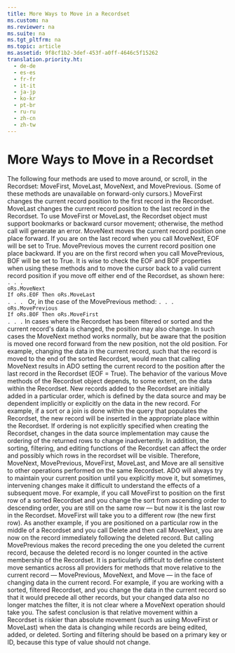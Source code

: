 ```yaml
---
title: More Ways to Move in a Recordset
ms.custom: na
ms.reviewer: na
ms.suite: na
ms.tgt_pltfrm: na
ms.topic: article
ms.assetid: 9f8cf1b2-3def-453f-a0ff-4646c5f15262
translation.priority.ht: 
  - de-de
  - es-es
  - fr-fr
  - it-it
  - ja-jp
  - ko-kr
  - pt-br
  - ru-ru
  - zh-cn
  - zh-tw
---
```

# More Ways to Move in a Recordset
<?xml version="1.0" encoding="utf-8"?>
<developerReferenceWithoutSyntaxDocument xmlns="http://ddue.schemas.microsoft.com/authoring/2003/5" xmlns:xlink="http://www.w3.org/1999/xlink" xmlns:xsi="http://www.w3.org/2001/XMLSchema-instance" xsi:schemaLocation="http://ddue.schemas.microsoft.com/authoring/2003/5 http://dduestorage.blob.core.windows.net/ddueschema/developer.xsd">
  <introduction>
    <para>The following four methods are used to move around, or scroll, in the <legacyBold>Recordset</legacyBold>: <legacyLink xlink:href="a61a01a7-5b33-4150-9126-21dfa63654cb">MoveFirst, MoveLast, MoveNext, and MovePrevious</legacyLink>. (Some of these methods are unavailable on forward-only cursors.) </para>
    <para>         <legacyBold>MoveFirst</legacyBold> changes the current record position to the first record in the <legacyBold>Recordset</legacyBold>. <legacyBold>MoveLast</legacyBold> changes the current record position to the last record in the <legacyBold>Recordset</legacyBold>. To use <legacyBold>MoveFirst</legacyBold> or <legacyBold>MoveLast</legacyBold>, the <legacyBold>Recordset</legacyBold> object must support bookmarks or backward cursor movement; otherwise, the method call will generate an error.</para>
    <para>         <legacyBold>MoveNext</legacyBold> moves the current record position one place forward. If you are on the last record when you call <legacyBold>MoveNext</legacyBold>, <legacyBold>EOF</legacyBold> will be set to <legacyBold>True</legacyBold>. <legacyBold>MovePrevious</legacyBold> moves the current record position one place backward. If you are on the first record when you call <legacyBold>MovePrevious</legacyBold>, <legacyBold>BOF</legacyBold> will be set to <legacyBold>True</legacyBold>. It is wise to check the <legacyBold>EOF</legacyBold> and <legacyBold>BOF</legacyBold> properties when using these methods and to move the cursor back to a valid current record position if you move off either end of the <legacyBold>Recordset</legacyBold>, as shown here:</para>
    <code>. . .
oRs.MoveNext
If oRs.EOF Then oRs.MoveLast
. . . </code>
    <para>Or, in the case of the <legacyBold>MovePrevious</legacyBold> method:</para>
    <code>. . . 
oRs.MovePrevious
If oRs.BOF Then oRs.MoveFirst
. . .</code>
    <para>In cases where the <legacyBold>Recordset</legacyBold> has been filtered or sorted and the current record's data is changed, the position may also change. In such cases the <legacyBold>MoveNext</legacyBold> method works normally, but be aware that the position is moved one record forward from the new position, not the old position. For example, changing the data in the current record, such that the record is moved to the end of the sorted <legacyBold>Recordset</legacyBold>, would mean that calling <legacyBold>MoveNext</legacyBold> results in ADO setting the current record to the position after the last record in the <legacyBold>Recordset</legacyBold> (<legacyBold>EOF</legacyBold> = <legacyBold>True</legacyBold>).</para>
    <para>The behavior of the various Move methods of the <legacyBold>Recordset</legacyBold> object depends, to some extent, on the data within the <legacyBold>Recordset</legacyBold>. New records added to the <legacyBold>Recordset</legacyBold> are initially added in a particular order, which is defined by the data source and may be dependent implicitly or explicitly on the data in the new record. For example, if a sort or a join is done within the query that populates the <legacyBold>Recordset</legacyBold>, the new record will be inserted in the appropriate place within the <legacyBold>Recordset</legacyBold>. If ordering is not explicitly specified when creating the <legacyBold>Recordset</legacyBold>, changes in the data source implementation may cause the ordering of the returned rows to change inadvertently. In addition, the sorting, filtering, and editing functions of the <legacyBold>Recordset</legacyBold> can affect the order and possibly which rows in the recordset will be visible.</para>
    <para>Therefore, <legacyBold>MoveNext</legacyBold>, <legacyBold>MovePrevious</legacyBold>, <legacyBold>MoveFirst</legacyBold>, <legacyBold>MoveLast</legacyBold>, and <legacyBold>Move</legacyBold> are all sensitive to other operations performed on the same <legacyBold>Recordset</legacyBold>. ADO will always try to maintain your current position until you explicitly move it, but sometimes, intervening changes make it difficult to understand the effects of a subsequent move. For example, if you call <legacyBold>MoveFirst</legacyBold> to position on the first row of a sorted <legacyBold>Recordset</legacyBold> and you change the sort from ascending order to descending order, you are still on the same row — but now it is the last row in the <legacyBold>Recordset</legacyBold>. <legacyBold>MoveFirst</legacyBold> will take you to a different row (the new first row).</para>
    <para>As another example, if you are positioned on a particular row in the middle of a <legacyBold>Recordset</legacyBold> and you call <legacyBold>Delete</legacyBold> and then call <legacyBold>MoveNext</legacyBold>, you are now on the record immediately following the deleted record. But calling <legacyBold>MovePrevious</legacyBold> makes the record preceding the one you deleted the current record, because the deleted record is no longer counted in the active membership of the <legacyBold>Recordset</legacyBold>.</para>
    <para>It is particularly difficult to define consistent move semantics across all providers for methods that move relative to the current record — <legacyBold>MovePrevious</legacyBold>, <legacyBold>MoveNext</legacyBold>, and <legacyBold>Move</legacyBold> — in the face of changing data in the current record. For example, if you are working with a sorted, filtered <legacyBold>Recordset</legacyBold>, and you change the data in the current record so that it would precede all other records, but your changed data also no longer matches the filter, it is not clear where a <legacyBold>MoveNext</legacyBold> operation should take you. The safest conclusion is that relative movement within a <legacyBold>Recordset</legacyBold> is riskier than absolute movement (such as using <legacyBold>MoveFirst</legacyBold> or <legacyBold>MoveLast</legacyBold>) when the data is changing while records are being edited, added, or deleted. Sorting and filtering should be based on a primary key or ID, because this type of value should not change.</para>
  </introduction>
  <relatedTopics />
</developerReferenceWithoutSyntaxDocument>